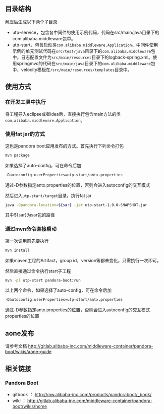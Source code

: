 ## 目录结构
解压后生成以下两个子目录

* utp-service，包含各中间件的使用示例代码，代码在src/main/java目录下的com.alibaba.middleware包中。
* utp-start，包含启动类`com.alibaba.middleware.Application`。中间件使用示例的单元测试代码在`src/test/java`目录下的`com.alibaba.middleware`包中。日志配置文件为`src/main/resources`目录下的logback-spring.xml。使用springmvc的代码在`src/main/java`目录下的`com.alibaba.middleware`包中，velocity模板在`/src/main/resources/templates`目录中。

## 使用方式
### 在开发工具中执行
将工程导入eclipse或者idea后，直接执行包含main方法的类`com.alibaba.middleware.Application`。

### 使用fat jar的方式
这也是pandora boot应用发布的方式。首先执行下列命令打包
   
```sh
mvn package
```

如果选择了auto-config，可在命令后加

```sh 
-Dautoconfig.userProperties=utp-start/antx.properties
```

通过-D参数指定antx.properties的位置，否则会进入autoconfig的交互模式

然后进入`utp-start/target`目录，执行fat jar

```sh
java -Dpandora.location=${sar} -jar utp-start-1.0.0-SNAPSHOT.jar
```

其中${sar}为sar包的路径

### 通过mvn命令直接启动
第一次调用前先要执行

```sh
mvn install
```

如果maven工程的Artifact，group id，version等都未变化，只需执行一次即可。

然后直接通过命令执行start子工程

```sh
mvn -pl utp-start pandora-boot:run
```

以上两个命令，如果选择了auto-config，可在命令后加

```sh 
-Dautoconfig.userProperties=utp-start/antx.properties
```

通过-D参数指定antx.properties的位置，否则会进入autoconfig的交互模式properties的位置

## aone发布
请参考文档 http://gitlab.alibaba-inc.com/middleware-container/pandora-boot/wikis/aone-guide

## 相关链接
### Pandora Boot
* gitbook ： http://mw.alibaba-inc.com/products/pandoraboot/_book/
* wiki ： http://gitlab.alibaba-inc.com/middleware-container/pandora-boot/wikis/home